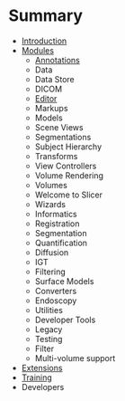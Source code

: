 # Summary

* [Introduction](README.md)
* [Modules](modules.md)
    * [Annotations](annotations.md)
    * Data
    * Data Store
    * DICOM
    * [Editor](modules/editor/README.md)
    * Markups
    * Models
    * Scene Views
    * Segmentations
    * Subject Hierarchy
    * Transforms
    * View Controllers
    * Volume Rendering
    * Volumes
    * Welcome to Slicer
    * Wizards
    * Informatics
    * Registration
    * Segmentation
    * Quantification
    * Diffusion
    * IGT
    * Filtering
    * Surface Models
    * Converters
    * Endoscopy
    * Utilities
    * Developer Tools
    * Legacy
    * Testing
    * Filter
    * Multi-volume support
* [Extensions](extensions/README.md)
* [Training](training/README.md)
* Developers

